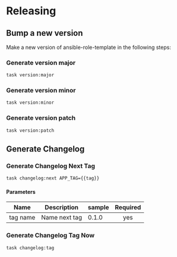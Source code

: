 <!-- Space: Projects -->
<!-- Parent: AnsibleRoleTemplate -->
<!-- Title: Releasing AnsibleRoleTemplate -->
<!-- Label: AnsibleRoleTemplate -->
<!-- Label: Project -->
<!-- Label: Releasing -->
<!-- Include: disclaimer.md -->
<!-- Include: ac:toc -->

# Releasing

## Bump a new version

Make a new version of ansible-role-template in the following steps:

### Generate version major

```bash
task version:major
```

### Generate version minor

```bash
task version:minor
```

### Generate version patch

```bash
task version:patch
```

## Generate Changelog

### Generate Changelog Next Tag

```bash
task changelog:next APP_TAG={{tag}}
```

#### Parameters

| Name     | Description   | sample | Required |
| -------- | ------------- | ------ | :------: |
| tag name | Name next tag | 0.1.0  |   yes    |

### Generate Changelog Tag Now

```bash
task changelog:tag
```
